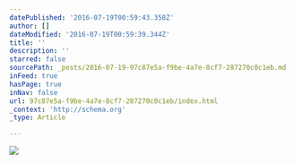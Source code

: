 ```yaml
---
datePublished: '2016-07-19T00:59:43.358Z'
author: []
dateModified: '2016-07-19T00:59:39.344Z'
title: ''
description: ''
starred: false
sourcePath: _posts/2016-07-19-97c87e5a-f9be-4a7e-8cf7-287270c0c1eb.md
inFeed: true
hasPage: true
inNav: false
url: 97c87e5a-f9be-4a7e-8cf7-287270c0c1eb/index.html
_context: 'http://schema.org'
_type: Article

---
```

![](https://imgflo.herokuapp.com/graph/vahj1ThiexotieMo/6f0a8f65f0bf6f6b76447b2d5f2b83b3/croprotate.jpg?cropheight=4798&cropwidth=6000&degrees=0&input=https%3A%2F%2Fthe-grid-user-content.s3-us-west-2.amazonaws.com%2Ffbaaf422-0ade-4ce4-aadc-fb446288d0ed.jpg&x=0&y=0)